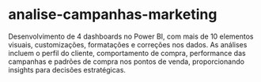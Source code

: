 # analise-campanhas-marketing
Desenvolvimento de 4 dashboards no Power BI, com mais de 10 elementos visuais, customizações, formatações e correções nos dados. As análises incluem o perfil do cliente, comportamento de compra, performance das campanhas e padrões de compra nos pontos de venda, proporcionando insights para decisões estratégicas.
